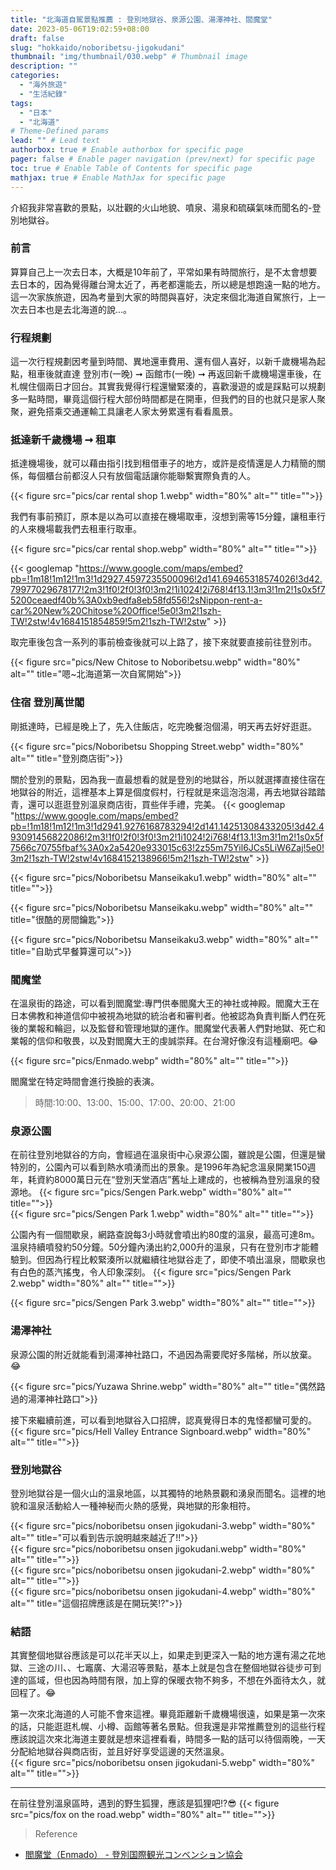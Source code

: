 ```yaml
---
title: "北海道自駕景點推薦 : 登別地獄谷、泉源公園、湯澤神社、閻魔堂"
date: 2023-05-06T19:02:59+08:00
draft: false
slug: "hokkaido/noboribetsu-jigokudani"
thumbnail: "img/thumbnail/030.webp" # Thumbnail image
description: ""
categories:
  - "海外旅遊"
  - "生活紀錄"
tags:
  - "日本"
  - "北海道"
# Theme-Defined params
lead: "" # Lead text
authorbox: true # Enable authorbox for specific page
pager: false # Enable pager navigation (prev/next) for specific page
toc: true # Enable Table of Contents for specific page
mathjax: true # Enable MathJax for specific page
---
```

介紹我非常喜歡的景點，以壯觀的火山地貌、噴泉、湯泉和硫磺氣味而聞名的-登別地獄谷。
<!--more-->


### 前言
算算自己上一次去日本，大概是10年前了，平常如果有時間旅行，是不太會想要去日本的，因為覺得離台灣太近了，再老都還能去，所以總是想跑遠一點的地方。這一次家族旅遊，因為考量到大家的時間與喜好，決定來個北海道自駕旅行，上一次去日本也是去北海道的說...。

### 行程規劃

這一次行程規劃因考量到時間、異地還車費用、還有個人喜好，以新千歲機場為起點，租車後就直達 登別市(一晚) ➞ 函館市(一晚) ➞ 再返回新千歲機場還車後，在札幌住個兩日才回台。其實我覺得行程還蠻緊湊的，喜歡漫遊的或是踩點可以規劃多一點時間，畢竟這個行程大部份時間都是在開車，但我們的目的也就只是家人聚聚，避免搭乘交通運輸工具讓老人家太勞累還有看看風景。

### 抵達新千歲機場 ➞ 租車

抵達機場後，就可以藉由指引找到租借車子的地方，或許是疫情還是人力精簡的關係，每個櫃台前都沒人只有放個電話讓你能聯繫實際負責的人。  

{{< figure src="pics/car rental shop 1.webp" width="80%" alt="" title="">}}  

我們有事前預訂，原本是以為可以直接在機場取車，沒想到需等15分鐘，讓租車行的人來機場載我們去租車行取車。  

{{< figure src="pics/car rental shop.webp" width="80%" alt="" title="">}}  

{{< googlemap "https://www.google.com/maps/embed?pb=!1m18!1m12!1m3!1d2927.4597235500096!2d141.69465318574026!3d42.79977029678177!2m3!1f0!2f0!3f0!3m2!1i1024!2i768!4f13.1!3m3!1m2!1s0x5f75200ceaedf40b%3A0xb9edfa8eb58fd556!2sNippon-rent-a-car%20New%20Chitose%20Office!5e0!3m2!1szh-TW!2stw!4v1684151854859!5m2!1szh-TW!2stw" >}}  


取完車後包含一系列的事前檢查後就可以上路了，接下來就要直接前往登別市。  

{{< figure src="pics/New Chitose to Noboribetsu.webp" width="80%" alt="" title="嗯~北海道第一次自駕開始">}}  


### 住宿 登別萬世閣

剛抵達時，已經是晚上了，先入住飯店，吃完晚餐泡個湯，明天再去好好逛逛。  

{{< figure src="pics/Noboribetsu Shopping Street.webp" width="80%" alt="" title="登別商店街">}}  


關於登別的景點，因為我一直最想看的就是登別的地獄谷，所以就選擇直接住宿在地獄谷的附近，這裡基本上算是個度假村，行程就是來這泡泡湯，再去地獄谷踏踏青，還可以逛逛登別溫泉商店街，買些伴手禮，完美。
{{< googlemap "https://www.google.com/maps/embed?pb=!1m18!1m12!1m3!1d2941.9276168783294!2d141.14251308433205!3d42.493091456822086!2m3!1f0!2f0!3f0!3m2!1i1024!2i768!4f13.1!3m3!1m2!1s0x5f7566c70755fbaf%3A0x2a5420e933015c63!2z55m75Yil6JCs5LiW6Zaj!5e0!3m2!1szh-TW!2stw!4v1684152138966!5m2!1szh-TW!2stw" >}}  


{{< figure src="pics/Noboribetsu Manseikaku1.webp" width="80%" alt="" title="">}}  

{{< figure src="pics/Noboribetsu Manseikaku.webp" width="80%" alt="" title="很酷的房間鑰匙">}}  

{{< figure src="pics/Noboribetsu Manseikaku3.webp" width="80%" alt="" title="自助式早餐算還可以">}}  

### 閻魔堂

在溫泉街的路途，可以看到閻魔堂:專門供奉閻魔大王的神社或神殿。閻魔大王在日本佛教和神道信仰中被視為地獄的統治者和審判者。他被認為負責判斷人們在死後的業報和輪迴，以及監督和管理地獄的運作。閻魔堂代表著人們對地獄、死亡和業報的信仰和敬畏，以及對閻魔大王的虔誠崇拜。在台灣好像沒有這種廟吧。😂  

{{< figure src="pics/Enmado.webp" width="80%" alt="" title="">}}  

閻魔堂在特定時間會進行換臉的表演。

> 時間:10:00、13:00、15:00、17:00、20:00、21:00

### 泉源公園 

在前往登別地獄谷的方向，會經過在溫泉街中心泉源公園，雖說是公園，但還是蠻特別的，公園內可以看到熱水噴湧而出的景象。是1996年為紀念溫泉開業150週年，耗資約8000萬日元在“登別天堂酒店”舊址上建成的，也被稱為登別溫泉的發源地。
{{< figure src="pics/Sengen Park.webp" width="80%" alt="" title="">}}  
{{< figure src="pics/Sengen Park 1.webp" width="80%" alt="" title="">}}  

公園內有一個間歇泉，網路查說每3小時就會噴出約80度的溫泉，最高可達8m。溫泉持續噴發約50分鐘。50分鐘內湧出約2,000升的溫泉，只有在登別市才能體驗到。但因為行程比較緊湊所以就繼續往地獄谷走了，即使不噴出溫泉，間歇泉也有白色的蒸汽搖曳，令人印象深刻。
{{< figure src="pics/Sengen Park 2.webp" width="80%" alt="" title="">}}  

{{< figure src="pics/Sengen Park 3.webp" width="80%" alt="" title="">}}  

### 湯澤神社 
泉源公園的附近就能看到湯澤神社路口，不過因為需要爬好多階梯，所以放棄。😂  

{{< figure src="pics/Yuzawa Shrine.webp" width="80%" alt="" title="偶然路過的湯澤神社路口">}}  

接下來繼續前進，可以看到地獄谷入口招牌，認真覺得日本的鬼怪都蠻可愛的。
{{< figure src="pics/Hell Valley Entrance Signboard.webp" width="80%" alt="" title="">}}  

### 登別地獄谷  
登別地獄谷是一個火山的溫泉地區，以其獨特的地熱景觀和湧泉而聞名。這裡的地貌和溫泉活動給人一種神秘而火熱的感覺，與地獄的形象相符。

{{< figure src="pics/noboribetsu onsen jigokudani-3.webp" width="80%" alt="" title="可以看到告示說明越來越近了!!">}}  
{{< figure src="pics/noboribetsu onsen jigokudani.webp" width="80%" alt="" title="">}}  
{{< figure src="pics/noboribetsu onsen jigokudani-2.webp" width="80%" alt="" title="">}}  
{{< figure src="pics/noboribetsu onsen jigokudani-4.webp" width="80%" alt="" title="這個招牌應該是在開玩笑!?">}}  

### 結語
其實整個地獄谷應該是可以花半天以上，如果走到更深入一點的地方還有湯之花地獄、三途の川、、七竈廣、大湯沼等景點，基本上就是包含在整個地獄谷徒步可到達的區域，但也因為時間有限，加上穿的保暖衣物不夠多，不想在外面待太久，就回程了。😂  

第一次來北海道的人可能不會來這裡。畢竟距離新千歲機場很遠，如果是第一次來的話，只能逛逛札幌、小樽、函館等著名景點。但我還是非常推薦登別的這些行程應該說這次來北海道主要就是想來這裡看看，時間多一點的話可以待個兩晚，一天分配給地獄谷與商店街，並且好好享受這邊的天然溫泉。  
{{< figure src="pics/noboribetsu onsen jigokudani-5.webp" width="80%" alt="" title="">}}  

---

在前往登別溫泉區時，遇到的野生狐狸，應該是狐狸吧!?😎
{{< figure src="pics/fox on the road.webp" width="80%" alt="" title="">}}  
> Reference

- [閻魔堂（Enmado） - 登別国際観光コンベンション協会](https://noboribetsu-spa.jp/tw/spot/spot0103/  "閻魔堂（Enmado） - 登別国際観光コンベンション協会")